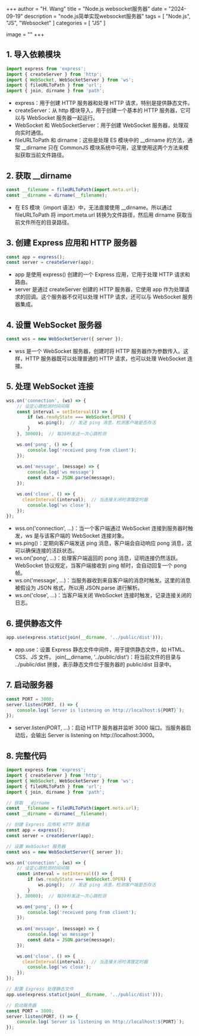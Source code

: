 +++
author = "H. Wang"
title = "Node.js websocket服务器"
date = "2024-09-19"
description = "node.js简单实现websocket服务器"
tags = [
    "Node.js", "JS", "Websocket"
]
categories = [
    "JS"
]

image = ""
+++

## 1. 导入依赖模块

```js
import express from 'express';
import { createServer } from 'http';
import { WebSocket, WebSocketServer } from 'ws';
import { fileURLToPath } from 'url';
import { join, dirname } from 'path';
```

- express：用于创建 HTTP 服务器和处理 HTTP 请求，特别是提供静态文件。
- createServer：从 http 模块导入，用于创建一个基本的 HTTP 服务器，它可以与 WebSocket 服务器一起运行。
- WebSocket 和 WebSocketServer：用于创建 WebSocket 服务器，处理双向实时通信。
- fileURLToPath 和 dirname：这些是处理 ES 模块中的 __dirname 的方法，通常 __dirname 只在 CommonJS 模块系统中可用，这里使用这两个方法来模拟获取当前文件路径。

## 2. 获取 __dirname

```js
const __filename = fileURLToPath(import.meta.url);
const __dirname = dirname(__filename);
```

- 在 ES 模块（import 语法）中，无法直接使用 __dirname。所以通过 fileURLToPath 将 import.meta.url 转换为文件路径，然后用 dirname 获取当前文件所在的目录路径。

## 3. 创建 Express 应用和 HTTP 服务器

```js
const app = express();
const server = createServer(app);
```
- app 是使用 express() 创建的一个 Express 应用，它用于处理 HTTP 请求和路由。
- server 是通过 createServer 创建的 HTTP 服务器，它使用 app 作为处理请求的回调。这个服务器不仅可以处理 HTTP 请求，还可以与 WebSocket 服务器集成。

## 4. 设置 WebSocket 服务器

```js
const wss = new WebSocketServer({ server });
```
- wss 是一个 WebSocket 服务器，创建时将 HTTP 服务器作为参数传入。这样，HTTP 服务器既可以处理普通的 HTTP 请求，也可以处理 WebSocket 连接。

## 5. 处理 WebSocket 连接

```js
wss.on('connection', (ws) => {
    // 设定心跳检测时间间隔
    const interval = setInterval(() => {
        if (ws.readyState === WebSocket.OPEN) {
            ws.ping();  // 发送 ping 消息，检测客户端是否存活
        }
    }, 30000);  // 每30秒发送一次心跳检测

    ws.on('pong', () => {
        console.log('received pong from client');
    });
  
    ws.on('message', (message) => {
    	console.log('ws message')
        const data = JSON.parse(message);
    });

    ws.on('close', () => {
      clearInterval(interval);  // 当连接关闭时清理定时器
    	console.log('ws close');
    });
});
```
- wss.on('connection', ...)：当一个客户端通过 WebSocket 连接到服务器时触发，ws 是与该客户端的 WebSocket 连接对象。
- ws.ping()：定期向客户端发送 ping 消息，客户端会自动响应 pong 消息，这可以确保连接的活跃状态。
- ws.on('pong', ...)：处理客户端返回的 pong 消息，证明连接仍然活跃。WebSocket 协议规定，当客户端接收到 ping 帧时，会自动回复一个 pong 帧。
- ws.on('message', ...)：当服务器收到来自客户端的消息时触发。这里的消息被假设为 JSON 格式，所以用 JSON.parse 进行解析。
- ws.on('close', ...)：当客户端关闭 WebSocket 连接时触发，记录连接关闭的日志。

## 6. 提供静态文件

```js
app.use(express.static(join(__dirname, '../public/dist')));
```
- app.use：设置 Express 静态文件中间件，用于提供静态文件，如 HTML、CSS、JS 文件。
  join(__dirname, '../public/dist')：将当前文件的目录与 ../public/dist 拼接，表示静态文件位于服务器的 public/dist 目录中。

## 7. 启动服务器

```js
const PORT = 3000;
server.listen(PORT, () => {
    console.log(`Server is listening on http://localhost:${PORT}`);
});
```
- server.listen(PORT, ...)：启动 HTTP 服务器并监听 3000 端口。当服务器启动后，会输出 Server is listening on http://localhost:3000。

## 8. 完整代码

```js
import express from 'express';
import { createServer } from 'http';
import { WebSocket, WebSocketServer } from 'ws';
import { fileURLToPath } from 'url';
import { join, dirname } from 'path';

// 获取 __dirname
const __filename = fileURLToPath(import.meta.url);
const __dirname = dirname(__filename);

// 创建 Express 应用和 HTTP 服务器
const app = express();
const server = createServer(app);

// 设置 WebSocket 服务器
const wss = new WebSocketServer({ server });

wss.on('connection', (ws) => {
    // 设定心跳检测时间间隔
    const interval = setInterval(() => {
        if (ws.readyState === WebSocket.OPEN) {
            ws.ping();  // 发送 ping 消息，检测客户端是否存活
        }
    }, 30000);  // 每30秒发送一次心跳检测

    ws.on('pong', () => {
        console.log('received pong from client');
    });
  
    ws.on('message', (message) => {
    	console.log('ws message')
        const data = JSON.parse(message);
    });

    ws.on('close', () => {
      clearInterval(interval);  // 当连接关闭时清理定时器
    	console.log('ws close');
    });
});

// 配置 Express 处理静态文件
app.use(express.static(join(__dirname, '../public/dist')));

// 启动服务器
const PORT = 3000;
server.listen(PORT, () => {
    console.log(`Server is listening on http://localhost:${PORT}`);
});
```


